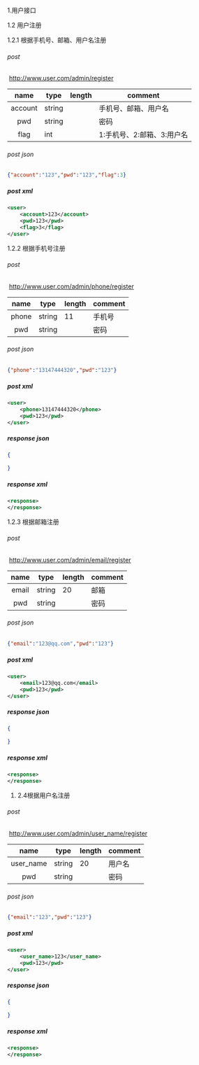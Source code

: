 

1.用户接口



1.2 用户注册

1.2.1 根据手机号、邮箱、用户名注册

###### post

​	http://www.user.com/admin/register

|  name   | type   | length | comment                    |
| :-----: | ------ | ------ | -------------------------- |
| account | string |        | 手机号、邮箱、用户名       |
|   pwd   | string |        | 密码                       |
|  flag   | int    |        | 1:手机号、2:邮箱、3:用户名 |

###### post json

```json
{"account":"123","pwd":"123","flag":3}
```

##### post xml

```xml
<user>
	<account>123</account>
	<pwd>123</pwd>
	<flag>3</flag>
</user>
```

1.2.2 根据手机号注册

###### post

​	http://www.user.com/admin/phone/register

| name  | type   | length | comment |
| :---: | ------ | ------ | ------- |
| phone | string | 11     | 手机号  |
|  pwd  | string |        | 密码    |

###### post json

```json
{"phone":"13147444320","pwd":"123"}
```

##### post xml

```xml
<user>
    <phone>13147444320</phone>
    <pwd>123</pwd>
</user>
```

##### response json
```json
{
    
}
```
##### response xml
```xml
<response>
</response>
```

1.2.3 根据邮箱注册

###### post

​	http://www.user.com/admin/email/register

| name  | type   | length | comment |
| :---: | ------ | ------ | ------- |
| email | string | 20     | 邮箱    |
|  pwd  | string |        | 密码    |

###### post json

```json
{"email":"123@qq.com","pwd":"123"}
```

##### post xml

```xml
<user>
    <email>123@qq.com</email>
    <pwd>123</pwd>
</user>
```

##### response json
```json
{
    
}
```
##### response xml
```xml
<response>
</response>
```

1. 2.4根据用户名注册

###### post


​	http://www.user.com/admin/user_name/register

|   name    | type   | length | comment |
| :-------: | ------ | ------ | ------- |
| user_name | string | 20     | 用户名  |
|    pwd    | string |        | 密码    |

###### post json

```json
{"email":"123","pwd":"123"}
```

##### post xml

```xml
<user>
    <user_name>123</user_name>
    <pwd>123</pwd>
</user>
```

##### response json
```json
{
    
}
```
##### response xml
```xml
<response>
</response>
```